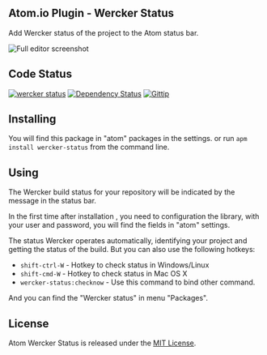 ## Atom.io Plugin - Wercker Status

Add Wercker status of the project to the Atom status bar.

![Full editor screenshot](https://raw.github.com/felipefdl/wercker-status/master/screenshots/full_editor.png)

## Code Status
[![wercker status](https://app.wercker.com/status/f0845e5ad84b372173d3839a3e8596e1/s "wercker status")](https://app.wercker.com/project/bykey/f0845e5ad84b372173d3839a3e8596e1)
[![Dependency Status](https://gemnasium.com/felipefdl/wercker-status.svg)](https://gemnasium.com/felipefdl/wercker-status)
[![Gittip](http://img.shields.io/gittip/felipefdl.svg)](https://www.gittip.com/felipefdl)

## Installing
You will find this package in "atom" packages in the settings.
or run `apm install wercker-status` from the command line.

## Using
The Wercker build status for your repository will be indicated by the message in the status bar.

In the first time after installation , you need to configuration the library, with your user and password, you will find the fields in "atom" settings.

The status Wercker operates automatically, identifying your project and getting the status of the build. But you can also use the following hotkeys:
* `shift-ctrl-W` - Hotkey to check status in Windows/Linux
* `shift-cmd-W` - Hotkey to check status in Mac OS X
* `wercker-status:checknow` - Use this command to bind other command.

And you can find the "Wercker status" in  menu "Packages".

## License

Atom Wercker Status is released under the [MIT License](https://github.com/felipefdl/wercker-status/blob/master/LICENSE.md).
